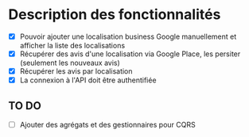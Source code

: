 # Description des fonctionnalités

- [x] Pouvoir ajouter une localisation business Google manuellement et afficher la liste des localisations
- [x] Récupérer des avis d'une localisation via Google Place, les persiter (seulement les nouveaux avis)
- [x] Récupérer les avis par localisation
- [x] La connexion à l'API doit être authentifiée

## TO DO

- [ ] Ajouter des agrégats et des gestionnaires pour CQRS
